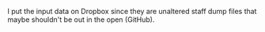 I put the input data on Dropbox since they are unaltered staff dump files that maybe shouldn't be out in the open (GitHub).
